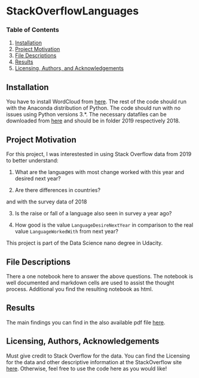 # StackOverflowLanguages
### Table of Contents

1. [Installation](#installation)
2. [Project Motivation](#motivation)
3. [File Descriptions](#files)
4. [Results](#results)
5. [Licensing, Authors, and Acknowledgements](#licensing)

## Installation <a name="installation"></a>

You have to install WordCloud from [here](https://github.com/amueller/word_cloud). The rest of the code should run with the Anaconda distribution of Python.  The code should run with no issues using Python versions 3.*.
The necessary datafiles can be downloaded from [here](https://insights.stackoverflow.com/survey) and should be in folder 2019 respectively 2018.

## Project Motivation<a name="motivation"></a>

For this project, I was interestested in using Stack Overflow data from 2019 to better understand:

1) What are the languages with most change worked with this year and desired next year?

2) Are there differences in countries?

and with the survey data of 2018

3) Is the raise or fall of a language also seen in survey a year ago?

4) How good is the value `LanguageDesireNextYear` in comparison to the real value `LanguageWorkedWith` from next year?

This project is part of the Data Science nano degree in Udacity.

## File Descriptions <a name="files"></a>

There a one notebook here to answer the above questions. The notebook is well documented and markdown cells are used to assist the thought process. Additional you find the resulting notebook as html.

## Results<a name="results"></a>

The main findings you can find in the also available pdf file [here](https://github.com/klogges5/StackOverflowLanguages/blob/master/Raise_and_fall_of_programming_languages.pdf).

## Licensing, Authors, Acknowledgements<a name="licensing"></a>

Must give credit to Stack Overflow for the data.  You can find the Licensing for the data and other descriptive information at the StackOverflow site [here](https://insights.stackoverflow.com/survey). 
Otherwise, feel free to use the code here as you would like! 
